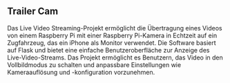 ## Trailer Cam
Das Live Video Streaming-Projekt ermöglicht die Übertragung eines Videos von einem Raspberry Pi mit einer Raspberry Pi-Kamera in Echtzeit auf ein Zugfahrzeug, das ein iPhone als Monitor verwendet. Die Software basiert auf Flask und bietet eine einfache Benutzeroberfläche zur Anzeige des Live-Video-Streams. Das Projekt ermöglicht es Benutzern, das Video in den Vollbildmodus zu schalten und anpassbare Einstellungen wie Kameraauflösung und -konfiguration vorzunehmen.
